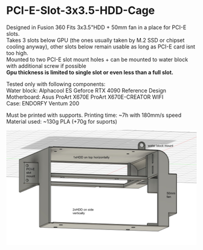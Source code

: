 # PCI-E-Slot-3x3.5-HDD-Cage
Designed in Fusion 360
Fits 3x3.5"HDD + 50mm fan in a place for PCI-E slots.<br>
Takes 3 slots below GPU (the ones usually taken by M.2 SSD or chipset cooling anyway), other slots below remain usable as long as PCI-E card isnt too high.<br>
Mounted to two PCI-E slot mount holes + can be mounted to water block with additional screw if possible<br>
<b>Gpu thickness is limited to single slot or even less than a full slot.</b><br>

Tested only with following components:<br>
Water block: Alphacool ES Geforce RTX 4090 Reference Design<br>
Motherboard: Asus ProArt X670E ProArt X670E-CREATOR WIFI<br>
Case: ENDORFY Ventum 200

Must be printed with supports.
Printing time: ~7h with 180mm/s speed
Material used: ~130g PLA (+70g for suports)

![PCI-E-Slot-3x3.5-HDD-Cage](PCI-E-Slot-3x3.5-HDD-Cage.jpg)

